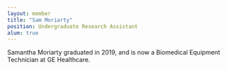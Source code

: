 ```yaml
---
layout: member
title: "Sam Moriarty"
position: Undergraduate Research Assistant
alum: true
---
```


Samantha Moriarty graduated in 2019, and is now a Biomedical Equipment Technician at GE Healthcare.
